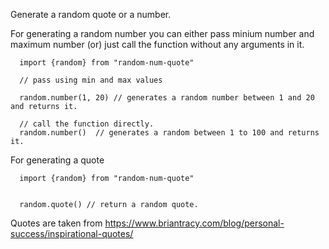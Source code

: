 Generate a random quote or a number.



For generating a random number you can either pass minium number and maximum number (or) just call the function without any arguments in it.  
```
  import {random} from "random-num-quote"

  // pass using min and max values

  random.number(1, 20) // generates a random number between 1 and 20 and returns it.

  // call the function directly.
  random.number()  // generates a random between 1 to 100 and returns it.

```

For generating a quote

```
  import {random} from "random-num-quote"


  random.quote() // return a random quote.

```

Quotes are taken from https://www.briantracy.com/blog/personal-success/inspirational-quotes/